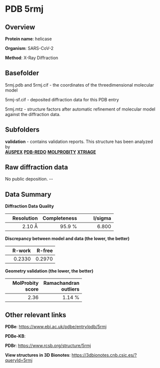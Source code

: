 # PDB 5rmj

## Overview

**Protein name**: helicase

**Organism**: SARS-CoV-2

**Method**: X-Ray Diffraction



## Basefolder

5rmj.pdb and 5rmj.cif - the coordinates of the threedimensional molecular model

5rmj-sf.cif - deposited diffraction data for this PDB entry

5rmj.mtz - structure factors after automatic refinement of molecular model against the diffraction data.

## Subfolders





**validation** - contains validation reports. This structure has been analyzed by <br>[**AUSPEX**](https://github.com/thorn-lab/coronavirus_structural_task_force/tree/master/pdb/helicase/SARS-CoV-2/5rmj/validation/auspex) [**PDB-REDO**](https://github.com/thorn-lab/coronavirus_structural_task_force/tree/master/pdb/helicase/SARS-CoV-2/5rmj/validation/pdb-redo) [**MOLPROBITY**](https://github.com/thorn-lab/coronavirus_structural_task_force/tree/master/pdb/helicase/SARS-CoV-2/5rmj/validation/molprobity) [**XTRIAGE**](https://github.com/thorn-lab/coronavirus_structural_task_force/blob/master/pdb/helicase/SARS-CoV-2/5rmj/validation/Xtriage_output.log)  



## Raw diffraction data

No public deposition. --<br> 

## Data Summary
**Diffraction Data Quality**

|   | Resolution | Completeness| I/sigma |
|---|-------------:|----------------:|--------------:|
|   |2.10 Å|95.9  %|<img width=50/>6.800|

**Discrepancy between model and data (the lower, the better)**

|   | **R-work**| **R-free**   
|---|-------------:|----------------:|           
||  0.2330|  0.2970|

**Geometry validation (the lower, the better)**

|   |**MolProbity<br>score**| **Ramachandran<br>outliers** 
|---|-------------:|----------------:|
||  2.36|  1.14 %|

 

 



## Other relevant links 
**PDBe**:  https://www.ebi.ac.uk/pdbe/entry/pdb/5rmj

**PDBe-KB**:  
 
**PDBr**: https://www.rcsb.org/structure/5rmj 

**View structures in 3D Bionotes**: https://3dbionotes.cnb.csic.es/?queryId=5rmj

